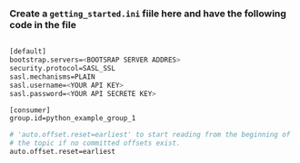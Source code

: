### Create  a `getting_started.ini` fiile here and have the following code in the file
```bash

[default]
bootstrap.servers=<BOOTSRAP SERVER ADDRES>
security.protocol=SASL_SSL
sasl.mechanisms=PLAIN
sasl.username=<YOUR API KEY>
sasl.password=<YOUR API SECRETE KEY>

[consumer]
group.id=python_example_group_1

# 'auto.offset.reset=earliest' to start reading from the beginning of
# the topic if no committed offsets exist.
auto.offset.reset=earliest
```